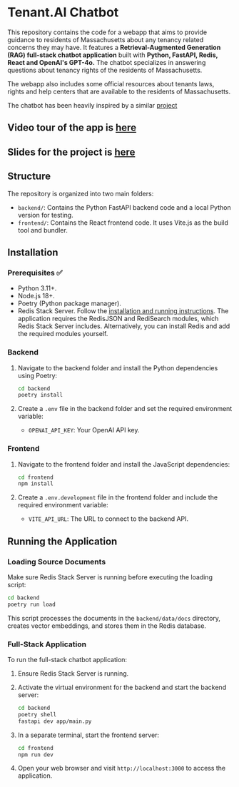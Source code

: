 # Tenant.AI Chatbot

This repository contains the code for a webapp that aims to provide guidance to residents of Massachusetts about any tenancy related concerns they may have. It features a **Retrieval-Augmented Generation (RAG) full-stack chatbot application** built with **Python, FastAPI, Redis, React and OpenAI's GPT-4o.** The chatbot specializes in answering questions about tenancy rights of the residents of Massachusetts.

The webapp also includes some official resources about tenants laws, rights and help centers that are available to the residents of Massachusetts. 

The chatbot has been heavily inspired by a similar [project](https://github.com/ruizguille/tech-trends-chatbot)

## Video tour of the app is [here](https://www.loom.com/share/5dfebe3d6871499792553e1f80599b70?sid=49c3b4b8-c869-4373-b087-b31a54e83472)

## Slides for the project is [here](TenantAI.pdf)



## Structure

The repository is organized into two main folders:

- `backend/`: Contains the Python FastAPI backend code and a local Python version for testing.
- `frontend/`: Contains the React frontend code. It uses Vite.js as the build tool and bundler.

## Installation

### Prerequisites ✅

- Python 3.11+.
- Node.js 18+.
- Poetry (Python package manager).
- Redis Stack Server. Follow the [installation and running instructions](https://redis.io/docs/latest/operate/oss_and_stack/install/install-stack/). The application requires the RedisJSON and RediSearch modules, which Redis Stack Server includes. Alternatively, you can install Redis and add the required modules yourself.

### Backend

1. Navigate to the backend folder and install the Python dependencies using Poetry:

    ```bash
    cd backend
    poetry install
    ```

2. Create a `.env` file in the backend folder and set the required environment variable:
    - `OPENAI_API_KEY`: Your OpenAI API key.

### Frontend

1. Navigate to the frontend folder and install the JavaScript dependencies:

    ```bash
    cd frontend
    npm install
    ```

2. Create a `.env.development` file in the frontend folder and include the required environment variable:
    - `VITE_API_URL`: The URL to connect to the backend API.

## Running the Application

### Loading Source Documents

Make sure Redis Stack Server is running before executing the loading script:

```bash
cd backend
poetry run load
```

This script processes the documents in the `backend/data/docs` directory, creates vector embeddings, and stores them in the Redis database.


### Full-Stack Application

To run the full-stack chatbot application:

1. Ensure Redis Stack Server is running.
   
2. Activate the virtual environment for the backend and start the backend server:

    ```bash
    cd backend
    poetry shell
    fastapi dev app/main.py
    ```

3. In a separate terminal, start the frontend server:

    ```bash
    cd frontend
    npm run dev
    ```

4. Open your web browser and visit `http://localhost:3000` to access the application.
